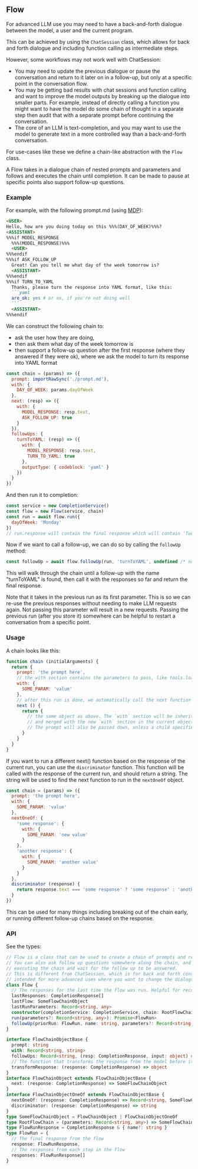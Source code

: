## Flow

For advanced LLM use you may need to have a back-and-forth dialogue between the model, a user and the current program.

This can be achieved by using the `ChatSession` class, which allows for back and forth dialogue and including function calling as intermediate steps.

However, some workflows may not work well with ChatSession:
* You may need to update the previous dialogue or pause the conversation and return to it later on in a follow-up, but only at a specific point in the conversation flow.
* You may be getting bad results with chat sessions and function calling and want to improve the model outputs by breaking up the dialogue into smaller parts. For example, instead of directly calling a function you might want to have the model do some chain of thought in a separate step then audit that with a separate prompt before continuing the conversation.
* The core of an LLM is text-completion, and you may want to use the model to generate text in a more controlled way than a back-and-forth conversation.

For use-cases like these we define a chain-like abstraction with the `Flow` class. 

A Flow takes in a dialogue chain of nested prompts and parameters and follows and executes the chain until completion.
It can be made to pause at specific points also support follow-up questions.

### Example

For example, with the following prompt.md (using [MDP](./MarkdownProcessing.md)):
````md
<USER>
Hello, how are you doing today on this %%%(DAY_OF_WEEK)%%%?
<ASSISTANT>
%%%if MODEL_RESPONSE
  %%%(MODEL_RESPONSE)%%%
  <USER>
%%%endif
%%%if ASK_FOLLOW_UP
  Great! Can you tell me what day of the week tomorrow is?
  <ASSISTANT>
%%%endif
%%%if TURN_TO_YAML
  Thanks, please turn the response into YAML format, like this:
  ```yaml
  are_ok: yes # or no, if you're not doing well
  ```
  <ASSISTANT>
%%%endif
````

We can construct the following chain to:
* ask the user how they are doing, 
* then ask them what day of the week tomorrow is
* then support a follow-up question after the first response (where they answered if they were ok), where we ask the model to turn its response into YAML format

```js
const chain = (params) => ({
  prompt: importRawSync('./prompt.md'),
  with: {
    DAY_OF_WEEK: params.dayOfWeek
  },
  next: (resp) => ({
    with: {
      MODEL_RESPONSE: resp.text,
      ASK_FOLLOW_UP: true
    }
  }),
  followUps: {
    turnToYAML: (resp) => ({
      with: {
        MODEL_RESPONSE: resp.text,
        TURN_TO_YAML: true
      },
      outputType: { codeblock: 'yaml' }
    })
  }
})
```

And then run it to completion:
```js
const service = new CompletionService()
const flow = new Flow(service, chain)
const run = await flow.run({
  dayOfWeek: 'Monday'
})
// run.response will contain the final response which will contain 'Tuesday'
```

Now if we want to call a follow-up, we can do so by calling the `followUp` method:

```js
const followUp = await flow.followUp(run, 'turnToYAML', undefined /* no arguments to follow-up */)
```

This will walk through the chain until a follow-up with the name "turnToYAML" is found, then call it with the responses so far and return the final response.

Note that it takes in the previous run as its first parameter. This is so we can re-use
the previous responses without needing to make LLM requests again. Not passing this parameter will result in a new requests. Passing the previous run (after you store it)
somewhere can be helpful to restart a conversation from a specific point.

### Usage

A chain looks like this:
```js
function chain (initialArguments) {
  return {
    prompt: 'the prompt here',
    // the with section contains the parameters to pass, like tools.loadPrompt(prompt, with)
    with: {
      SOME_PARAM: 'value'
    },
    // after this run is done, we automatically call the next function with the response if it exists
    next () {
      return {
        // the same object as above. The `with` section will be inherited from the closest parent
        // and merged with the new `with` section in the current object.
        // The prompt will also be passed down, unless a child specifies a different prompt.
      }
    }
  }
}
```

If you want to run a different next() function based on the response of the current run, you
can use the `discriminator` function. This function will be called with the response of the current run,
and should return a string. The string will be used to find the next function to run in the `nextOneOf` object.

```js
const chain = (params) => ({
  prompt: 'the prompt here',
  with: {
    SOME_PARAM: 'value'
  },
  nextOneOf: {
    'some response': {
      with: {
        SOME_PARAM: 'new value'
      }
    },
    'another response': {
      with: {
        SOME_PARAM: 'another value'
      }
    }
  },
  discriminator (response) {
    return response.text === 'some response' ? 'some response' : 'another response'
  }
})
```

This can be used for many things including breaking out of the chain early, or running different follow-up chains based on the response.

### API

See the types:

```ts
// Flow is a class that can be used to create a chain of prompts and response handling.
// You can also ask follow up questions somewhere along the chain, and Flow will stop
// executing the chain and wait for the follow up to be answered.
// This is different from ChatSession, which is for back and forth conversation, and
// intended for more advanced uses where you want to change the dialogue between a session.
class Flow {
  // The responses for the last time the flow was run. Helpful for recovering from errors.
  lastResponses: CompletionResponse[]
  lastFlow: SomeFlowChainObject
  lastRunParameters: Record<string, any>
  constructor(completionService: CompletionService, chain: RootFlowChain, options)
  run(parameters?: Record<string, any>): Promise<FlowRun>
  followUp(priorRun: FlowRun, name: string, parameters?: Record<string, any>): Promise<FlowRun>
}

interface FlowChainObjectBase {
  prompt: string
  with: Record<string, string>
  followUps: Record<string, (resp: CompletionResponse, input: object) => SomeFlowChainObject>
  // The function that transforms the response from the model before it's passed to the followUps/next or returned
  transformResponse: (response: CompletionResponse) => object
}
interface FlowChainObject extends FlowChainObjectBase {
  next: (response: CompletionResponse) => SomeFlowChainObject
}
interface FlowChainObjectOneOf extends FlowChainObjectBase {
  nextOneOf: (response: CompletionResponse) => Record<string, SomeFlowChainObject>
  discriminator: (response: CompletionResponse) => string
}
type SomeFlowChainObject = FlowChainObject | FlowChainObjectOneOf
type RootFlowChain = (parameters: Record<string, any>) => SomeFlowChainObject
type FlowRunResponse = CompletionResponse & { name?: string }
type FlowRun = {
  // The final response from the flow
  response: FlowRunResponse,
  // The responses from each step in the flow
  responses: FlowRunResponse[]
}
```